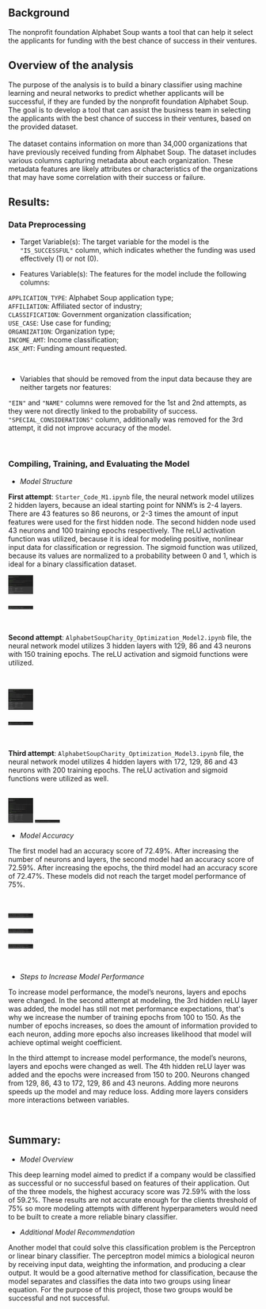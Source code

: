 ## Background 

The nonprofit foundation Alphabet Soup wants a tool that can help it select the applicants for funding with the best chance of success in their ventures. 


## Overview of the analysis

The purpose of the analysis is to build a binary classifier using machine learning and neural networks to predict whether applicants will be successful, if they are funded by the nonprofit foundation Alphabet Soup. The goal is to develop a tool that can assist the business team in selecting the applicants with the best chance of success in their ventures, based on the provided dataset. <br></br>
The dataset contains information on more than 34,000 organizations that have previously received funding from Alphabet Soup. The dataset includes various columns capturing metadata about each organization. These metadata features are likely attributes or characteristics of the organizations that may have some correlation with their success or failure.

## Results:
### Data Preprocessing
  
  - Target Variable(s): The target variable for the model is the `"IS_SUCCESSFUL"` column, which indicates whether the funding was used effectively (1) or not (0).

  - Features Variable(s): The features for the model include the following columns:

`APPLICATION_TYPE`: Alphabet Soup application type; <br>
`AFFILIATION`: Affiliated sector of industry; <br>
`CLASSIFICATION`: Government organization classification; <br>
`USE_CASE`: Use case for funding; <br>
`ORGANIZATION`: Organization type; <br>
`INCOME_AMT`: Income classification; <br>
`ASK_AMT`: Funding amount requested. <br>

<br>

- Variables that should be removed from the input data because they are neither targets nor features:

`"EIN"` and  `"NAME"` columns were removed for the 1st and 2nd attempts, as they were not directly linked to the probability of success. 
`"SPECIAL_CONSIDERATIONS"` column, additionally was removed for the 3rd attempt, it did not improve accuracy of the model. 

<br>

### Compiling, Training, and Evaluating the Model

  - _Model Structure_

**First attempt**: `Starter_Code_M1.ipynb` file,  the neural network model utilizes 2 hidden layers, because an ideal starting point for NNM’s is 2-4 layers. There are 43 features so 86 neurons, or 2-3 times the amount of input features were used for the first hidden node. The second hidden node used 43 neurons and 100 training epochs respectively. 
The reLU activation function was utilized, because it is ideal for modeling positive, nonlinear input data for classification or regression. The sigmoid function was utilized, because its values are normalized to a probability between 0 and 1, which is ideal for a binary classification dataset.



<img
  src="/Pictures/m1.png"
  alt="Alt text"
  title="Optional title"
  style="display: inline-block; margin: 0 auto; max-width: 50px">

  <img
  src="/Pictures/m1.1.png"
  alt="Alt text"
  title="Optional title"
  style="display: inline-block; margin: 0 auto; max-width: 50px">
  
<br>

**Second attempt**: `AlphabetSoupCharity_Optimization_Model2.ipynb` file, 
the neural network model utilizes 3 hidden layers with 129, 86 and 43 neurons with 150 training epochs. The reLU activation and sigmoid functions were utilized. 

<br>

  <img
  src="/Pictures/m2.png"
  alt="Alt text"
  title="Optional title"
  style="display: inline-block; margin: 0 auto; max-width: 50px">


  <img
  src="/Pictures/m2.1.png"
  alt="Alt text"
  title="Optional title"
  style="display: inline-block; margin: 0 auto; max-width: 50px">





<br>

**Third attempt**: `AlphabetSoupCharity_Optimization_Model3.ipynb` file, 
the neural network model utilizes 4 hidden layers with 172, 129, 86 and 43 neurons with 200 training epochs. The reLU activation and sigmoid functions were utilized as well.

<br>
 <img
  src="/Pictures/m3.png"
  alt="Alt text"
  title="Optional title"
  style="display: inline-block; margin: 0 auto; max-width: 50px">
 <img
  src="/Pictures/m3.1.png"
  alt="Alt text"
  title="Optional title"
  style="display: inline-block; margin: 0 auto; max-width: 50px">





<br>

 - _Model Accuracy_


The first model had an accuracy score of 72.49%. After increasing the number of neurons and layers, the second model had an accuracy score of 72.59%. After increasing the epochs, the third model had an accuracy score of 72.47%. These models did not reach the target model performance of 75%.

<br>

  <img
  src="/Pictures/m1.2.png"
  alt="Alt text"
  title="Optional title"
  style="display: inline-block; margin: 0 auto; max-width: 50px">

  <img
  src="/Pictures/m2.2.png"
  alt="Alt text"
  title="Optional title"
  style="display: inline-block; margin: 0 auto; max-width: 50px">

  <img
  src="/Pictures/m3.2.png"
  alt="Alt text"
  title="Optional title"
  style="display: inline-block; margin: 0 auto; max-width: 50px">


<br>

- _Steps to Increase Model Performance_


To increase model performance, the model’s neurons, layers and epochs were changed. In the second attempt at modeling, the 3rd hidden reLU layer was added, the model has still not met performance expectations, that's why we increase the number of training epochs from 100 to 150. As the number of epochs increases, so does the amount of information provided to each neuron, adding more epochs also increases likelihood that model will achieve optimal weight coefficient.

In the third attempt to increase model performance, the model’s neurons, layers and epochs were changed as well. The 4th hidden reLU layer was added and the epochs were increased from 150 to 200. Neurons changed from 129, 86, 43 to 172, 129, 86 and 43 neurons. Adding more neurons speeds up the model and may reduce loss. Adding more layers considers more interactions between variables.

<br>

## Summary: 
 
 - _Model Overview_ <br>
 
This deep learning model aimed to predict if a company would be classified as successful or no successful based on features of their application. Out of the three models, the highest accuracy score was 72.59% with the loss of 59.2%. These results are not accurate enough for the clients threshold of 75% so more modeling attempts with different hyperparameters would need to be built to create a more reliable binary classifier.


 - _Additional Model Recommendation_ <br>
 
Another model that could solve this classification problem is the Perceptron or linear binary classifier. The perceptron model mimics a biological neuron by receiving input data, weighting the information, and producing a clear output. It would be a good alternative method for classification, because the model separates and classifies the data into two groups using linear equation. For the purpose of this project, those two groups would be successful and not successful.

